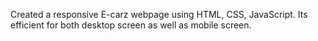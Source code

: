 Created a responsive E-carz webpage using HTML, CSS, JavaScript.
Its efficient for both desktop screen as well as mobile screen.
